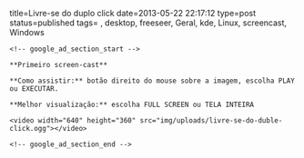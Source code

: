 title=Livre-se do duplo click
date=2013-05-22 22:17:12
type=post
status=published
tags= , desktop, freeseer, Geral, kde, Linux, screencast, Windows
~~~~~~
<!-- google_ad_section_start -->

**Primeiro screen-cast**

**Como assistir:** botão direito do mouse sobre a imagem, escolha PLAY ou EXECUTAR. 

**Melhor visualização:** escolha FULL SCREEN ou TELA INTEIRA

<video width="640" height="360" src="img/uploads/livre-se-do-duble-click.ogg"></video>

<!-- google_ad_section_end -->